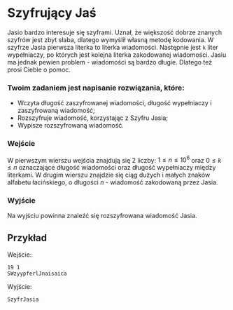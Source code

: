 # Szyfrujący Jaś

Jasio bardzo interesuje się szyframi. Uznał, że większość dobrze znanych szyfrów jest zbyt słaba, dlatego wymyślił własną metodę kodowania. W szyfrze Jasia pierwsza literka to literka wiadomości. Następnie jest `k` liter wypełniaczy, po których jest kolejna literka zakodowanej wiadomości. Jasiu ma jednak pewien problem - wiadomości są bardzo długie. Dlatego też prosi Ciebie o pomoc.

### Twoim zadaniem jest napisanie rozwiązania, które:

- Wczyta długość zaszyfrowanej wiadomości, długość wypełniaczy i zaszyfrowaną wiadomość;
- Rozszyfruje wiadomość, korzystając z Szyfru Jasia;
- Wypisze rozszyfrowaną wiadomość.

### Wejście

W pierwszym wierszu wejścia znajdują się 2 liczby: $1 \le n \le 10^6$ oraz $0 \le k \le n$ oznaczające długość wiadomości oraz długość wypełniaczy między literkami. W drugim wierszu znajdzie się ciąg dużych i małych znaków alfabetu łacińskiego, o długości $n$ - wiadomość zakodowaną przez Jasia.

### Wyjście

Na wyjściu powinna znaleźć się rozszyfrowana wiadomość Jasia.

## Przykład

Wejście:

```
19 1
SWzyypferlJnaisaica
```

Wyjście:

```
SzyfrJasia
```